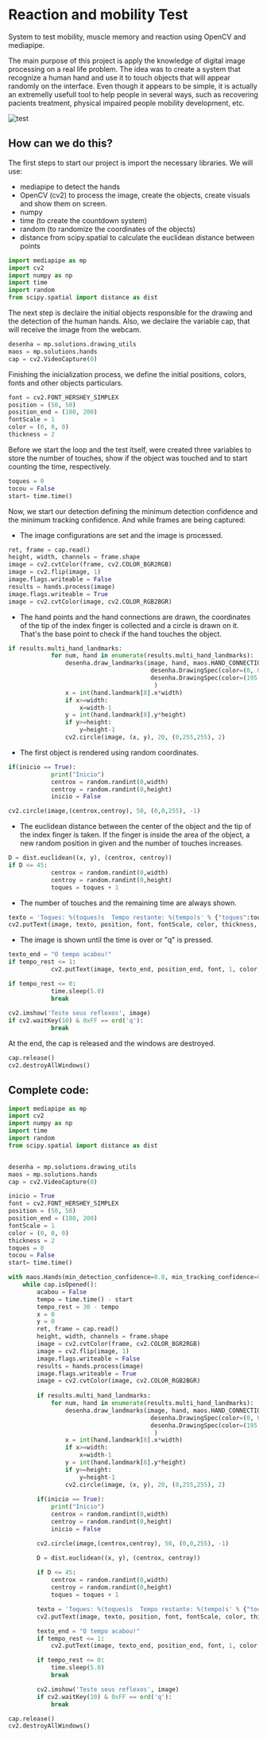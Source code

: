 # Reaction and mobility Test
System to test mobility, muscle memory and reaction using OpenCV and mediapipe.

The main purpose of this project is apply the knowledge of digital image processing on a real life problem. The idea was to create a system that recognize a human hand and use it to touch objects that will appear randomly on the interface. Even though it appears to be simple, it is actually an extremelly usefull tool to help people in several ways, such as recovering pacients treatment, physical impaired people mobility development, etc.

![test](/img/testereacao.gif)

## How can we do this?

The first steps to start our project is import the necessary libraries.
We will use:
* mediapipe to detect the hands 
* OpenCV (cv2) to process the image, create the objects, create visuals and show them on screen.
* numpy
* time (to create the countdown system)
* random (to randomize the coordinates of the objects)
* distance from scipy.spatial to calculate the euclidean distance between points

~~~Python
import mediapipe as mp
import cv2
import numpy as np
import time
import random
from scipy.spatial import distance as dist
~~~

The next step is declaire the initial objects responsible for the drawing and the detection of the human hands. Also, we declaire the variable cap, that will receive the image from the webcam.

~~~Python
desenha = mp.solutions.drawing_utils
maos = mp.solutions.hands
cap = cv2.VideoCapture(0)
~~~

Finishing the inicialization process, we define the initial positions, colors, fonts and other objects particulars.   

~~~Python
font = cv2.FONT_HERSHEY_SIMPLEX
position = (50, 50)
position_end = (180, 200)
fontScale = 1
color = (0, 0, 0)
thickness = 2
~~~

Before we start the loop and the test itself, were created three variables to store the number of touches, show if the object was touched and to start counting the time, respectively. 

~~~Python
toques = 0
tocou = False
start= time.time()
~~~

Now, we start our detection defining the minimum detection confidence and the minimum tracking confidence. And while  frames are being captured:

* The image configurations are set and the image is processed.

~~~Python
ret, frame = cap.read()
height, width, channels = frame.shape
image = cv2.cvtColor(frame, cv2.COLOR_BGR2RGB)
image = cv2.flip(image, 1)
image.flags.writeable = False
results = hands.process(image)
image.flags.writeable = True
image = cv2.cvtColor(image, cv2.COLOR_RGB2BGR)
~~~

* The hand points and the hand connections are drawn, the coordinates of the tip of the index finger is collected and a circle is drawn on it. That's the base point to check if the hand touches the object.

~~~Python
if results.multi_hand_landmarks:
            for num, hand in enumerate(results.multi_hand_landmarks):
                desenha.draw_landmarks(image, hand, maos.HAND_CONNECTIONS, 
                                        desenha.DrawingSpec(color=(0, 0, 0), thickness=2, circle_radius=2),
                                        desenha.DrawingSpec(color=(195, 195, 195), thickness=2, circle_radius=2),
                                         )
                x = int(hand.landmark[8].x*width)
                if x>=width:
                    x=width-1
                y = int(hand.landmark[8].y*height)
                if y>=height:
                    y=height-1                      
                cv2.circle(image, (x, y), 20, (0,255,255), 2)
~~~

* The first object is rendered using random coordinates.

~~~Python
if(inicio == True):
            print("Inicio")
            centrox = random.randint(0,width)
            centroy = random.randint(0,height)
            inicio = False

cv2.circle(image,(centrox,centroy), 50, (0,0,255), -1)
~~~

* The euclidean distance between the center of the object and the tip of the index finger is taken. If the finger is inside the area of the object, a new random position in given and the number of touches increases.

~~~Python
D = dist.euclidean((x, y), (centrox, centroy))
if D <= 45:
            centrox = random.randint(0,width)
            centroy = random.randint(0,height)
            toques = toques + 1
~~~

* The number of touches and the remaining time are always shown.

~~~Python
texto = 'Toques: %(toques)s  Tempo restante: %(tempo)s' % {"toques":toques, "tempo": int(tempo_rest)}
cv2.putText(image, texto, position, font, fontScale, color, thickness, cv2.LINE_AA)
~~~

* The image is shown until the time is over or "q" is pressed.
~~~Python
texto_end = "O tempo acabou!"
if tempo_rest <= 1:
            cv2.putText(image, texto_end, position_end, font, 1, color, 3, cv2.LINE_AA)

if tempo_rest <= 0:
            time.sleep(5.0)
            break
            
cv2.imshow('Teste seus reflexos', image)
if cv2.waitKey(10) & 0xFF == ord('q'):
            break
~~~

At the end, the cap is released and the windows are destroyed.

~~~Python
cap.release()
cv2.destroyAllWindows()
~~~

## Complete code:

~~~Python
import mediapipe as mp
import cv2
import numpy as np
import time
import random
from scipy.spatial import distance as dist


desenha = mp.solutions.drawing_utils
maos = mp.solutions.hands
cap = cv2.VideoCapture(0)

inicio = True
font = cv2.FONT_HERSHEY_SIMPLEX
position = (50, 50)
position_end = (180, 200)
fontScale = 1
color = (0, 0, 0)
thickness = 2
toques = 0
tocou = False
start= time.time()

with maos.Hands(min_detection_confidence=0.8, min_tracking_confidence=0.5) as hands: 
    while cap.isOpened():
        acabou = False
        tempo = time.time() - start
        tempo_rest = 30 - tempo
        x = 0
        y = 0
        ret, frame = cap.read()
        height, width, channels = frame.shape
        image = cv2.cvtColor(frame, cv2.COLOR_BGR2RGB)
        image = cv2.flip(image, 1)
        image.flags.writeable = False
        results = hands.process(image)
        image.flags.writeable = True
        image = cv2.cvtColor(image, cv2.COLOR_RGB2BGR)
  
        if results.multi_hand_landmarks:
            for num, hand in enumerate(results.multi_hand_landmarks):
                desenha.draw_landmarks(image, hand, maos.HAND_CONNECTIONS, 
                                        desenha.DrawingSpec(color=(0, 0, 0), thickness=2, circle_radius=2),
                                        desenha.DrawingSpec(color=(195, 195, 195), thickness=2, circle_radius=2),
                                         )
                x = int(hand.landmark[8].x*width)
                if x>=width:
                    x=width-1
                y = int(hand.landmark[8].y*height)
                if y>=height:
                    y=height-1                      
                cv2.circle(image, (x, y), 20, (0,255,255), 2)
      
        if(inicio == True):
            print("Inicio")
            centrox = random.randint(0,width)
            centroy = random.randint(0,height)
            inicio = False

        cv2.circle(image,(centrox,centroy), 50, (0,0,255), -1)

        D = dist.euclidean((x, y), (centrox, centroy))
        
        if D <= 45:
            centrox = random.randint(0,width)
            centroy = random.randint(0,height)
            toques = toques + 1

        texto = 'Toques: %(toques)s  Tempo restante: %(tempo)s' % {"toques":toques, "tempo": int(tempo_rest)}
        cv2.putText(image, texto, position, font, fontScale, color, thickness, cv2.LINE_AA)

        texto_end = "O tempo acabou!"
        if tempo_rest <= 1:
            cv2.putText(image, texto_end, position_end, font, 1, color, 3, cv2.LINE_AA)

        if tempo_rest <= 0:
            time.sleep(5.0)
            break

        cv2.imshow('Teste seus reflexos', image)
        if cv2.waitKey(10) & 0xFF == ord('q'):
            break

cap.release()
cv2.destroyAllWindows()
~~~
